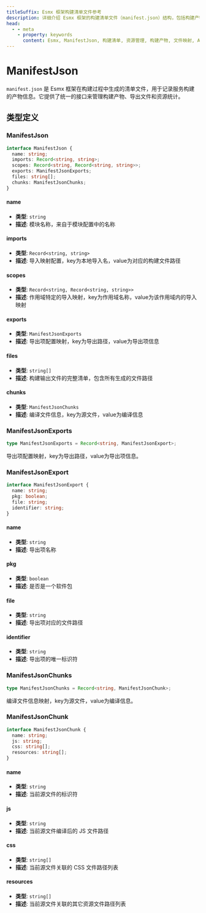 ```yaml
---
titleSuffix: Esmx 框架构建清单文件参考
description: 详细介绍 Esmx 框架的构建清单文件（manifest.json）结构，包括构建产物管理、导出文件映射和资源统计功能，帮助开发者理解和使用构建系统。
head:
  - - meta
    - property: keywords
      content: Esmx, ManifestJson, 构建清单, 资源管理, 构建产物, 文件映射, API
---
```


# ManifestJson

`manifest.json` 是 Esmx 框架在构建过程中生成的清单文件，用于记录服务构建的产物信息。它提供了统一的接口来管理构建产物、导出文件和资源统计。

## 类型定义

### ManifestJson

```typescript
interface ManifestJson {
  name: string;
  imports: Record<string, string>;
  scopes: Record<string, Record<string, string>>;
  exports: ManifestJsonExports;
  files: string[];
  chunks: ManifestJsonChunks;
}
```

#### name

- **类型**: `string`
- **描述**: 模块名称，来自于模块配置中的名称

#### imports

- **类型**: `Record<string, string>`
- **描述**: 导入映射配置，key为本地导入名，value为对应的构建文件路径

#### scopes

- **类型**: `Record<string, Record<string, string>>`
- **描述**: 作用域特定的导入映射，key为作用域名称，value为该作用域内的导入映射

#### exports

- **类型**: `ManifestJsonExports`
- **描述**: 导出项配置映射，key为导出路径，value为导出项信息

#### files

- **类型**: `string[]`
- **描述**: 构建输出文件的完整清单，包含所有生成的文件路径

#### chunks

- **类型**: `ManifestJsonChunks`
- **描述**: 编译文件信息，key为源文件，value为编译信息

### ManifestJsonExports

```typescript
type ManifestJsonExports = Record<string, ManifestJsonExport>;
```

导出项配置映射，key为导出路径，value为导出项信息。

### ManifestJsonExport

```typescript
interface ManifestJsonExport {
  name: string;
  pkg: boolean;
  file: string;
  identifier: string;
}
```

#### name

- **类型**: `string`
- **描述**: 导出项名称

#### pkg

- **类型**: `boolean`
- **描述**: 是否是一个软件包

#### file

- **类型**: `string`
- **描述**: 导出项对应的文件路径

#### identifier

- **类型**: `string`
- **描述**: 导出项的唯一标识符

### ManifestJsonChunks

```typescript
type ManifestJsonChunks = Record<string, ManifestJsonChunk>;
```

编译文件信息映射，key为源文件，value为编译信息。

### ManifestJsonChunk

```typescript
interface ManifestJsonChunk {
  name: string;
  js: string;
  css: string[];
  resources: string[];
}
```

#### name

- **类型**: `string`
- **描述**: 当前源文件的标识符

#### js

- **类型**: `string`
- **描述**: 当前源文件编译后的 JS 文件路径

#### css

- **类型**: `string[]`
- **描述**: 当前源文件关联的 CSS 文件路径列表

#### resources

- **类型**: `string[]`
- **描述**: 当前源文件关联的其它资源文件路径列表
